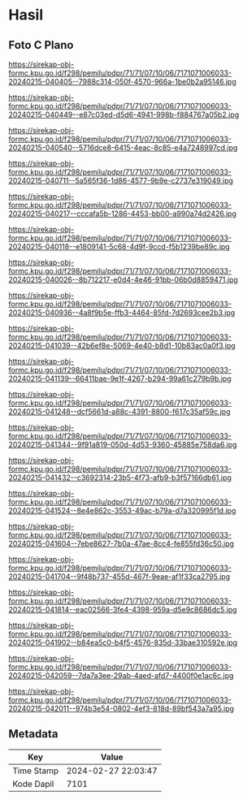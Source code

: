 # Hasil

## Foto C Plano

https://sirekap-obj-formc.kpu.go.id/f298/pemilu/pdpr/71/71/07/10/06/7171071006033-20240215-040405--7988c314-050f-4570-966a-1be0b2a95146.jpg

https://sirekap-obj-formc.kpu.go.id/f298/pemilu/pdpr/71/71/07/10/06/7171071006033-20240215-040449--e87c03ed-d5d6-4941-998b-f884767a05b2.jpg

https://sirekap-obj-formc.kpu.go.id/f298/pemilu/pdpr/71/71/07/10/06/7171071006033-20240215-040540--5716dce8-6415-4eac-8c85-e4a7248997cd.jpg

https://sirekap-obj-formc.kpu.go.id/f298/pemilu/pdpr/71/71/07/10/06/7171071006033-20240215-040711--5a565f36-1d86-4577-9b9e-c2737e319049.jpg

https://sirekap-obj-formc.kpu.go.id/f298/pemilu/pdpr/71/71/07/10/06/7171071006033-20240215-040217--cccafa5b-1286-4453-bb00-a990a74d2426.jpg

https://sirekap-obj-formc.kpu.go.id/f298/pemilu/pdpr/71/71/07/10/06/7171071006033-20240215-040118--e1809141-5c68-4d9f-9ccd-f5b1239be89c.jpg

https://sirekap-obj-formc.kpu.go.id/f298/pemilu/pdpr/71/71/07/10/06/7171071006033-20240215-040026--8b712217-e0d4-4e46-91bb-06b0d8859471.jpg

https://sirekap-obj-formc.kpu.go.id/f298/pemilu/pdpr/71/71/07/10/06/7171071006033-20240215-040936--4a8f9b5e-ffb3-4464-85fd-7d2693cee2b3.jpg

https://sirekap-obj-formc.kpu.go.id/f298/pemilu/pdpr/71/71/07/10/06/7171071006033-20240215-041039--42b6ef8e-5069-4e40-b8d1-10b83ac0a0f3.jpg

https://sirekap-obj-formc.kpu.go.id/f298/pemilu/pdpr/71/71/07/10/06/7171071006033-20240215-041139--66411bae-9e1f-4267-b294-99a61c279b9b.jpg

https://sirekap-obj-formc.kpu.go.id/f298/pemilu/pdpr/71/71/07/10/06/7171071006033-20240215-041248--dcf5661d-a88c-4391-8800-f617c35af59c.jpg

https://sirekap-obj-formc.kpu.go.id/f298/pemilu/pdpr/71/71/07/10/06/7171071006033-20240215-041344--9f91a819-050d-4d53-9360-45885e758da6.jpg

https://sirekap-obj-formc.kpu.go.id/f298/pemilu/pdpr/71/71/07/10/06/7171071006033-20240215-041432--c3692314-23b5-4f73-afb9-b3f57166db61.jpg

https://sirekap-obj-formc.kpu.go.id/f298/pemilu/pdpr/71/71/07/10/06/7171071006033-20240215-041524--8e4e862c-3553-49ac-b79a-d7a320995f1d.jpg

https://sirekap-obj-formc.kpu.go.id/f298/pemilu/pdpr/71/71/07/10/06/7171071006033-20240215-041604--7ebe8627-7b0a-47ae-8cc4-fe855fd36c50.jpg

https://sirekap-obj-formc.kpu.go.id/f298/pemilu/pdpr/71/71/07/10/06/7171071006033-20240215-041704--9f48b737-455d-467f-9eae-af1f33ca2795.jpg

https://sirekap-obj-formc.kpu.go.id/f298/pemilu/pdpr/71/71/07/10/06/7171071006033-20240215-041814--eac02566-3fe4-4398-959a-d5e9c8686dc5.jpg

https://sirekap-obj-formc.kpu.go.id/f298/pemilu/pdpr/71/71/07/10/06/7171071006033-20240215-041902--b84ea5c0-b4f5-4576-835d-33bae310592e.jpg

https://sirekap-obj-formc.kpu.go.id/f298/pemilu/pdpr/71/71/07/10/06/7171071006033-20240215-042059--7da7a3ee-29ab-4aed-afd7-4400f0e1ac6c.jpg

https://sirekap-obj-formc.kpu.go.id/f298/pemilu/pdpr/71/71/07/10/06/7171071006033-20240215-042011--974b3e54-0802-4ef3-818d-89bf543a7a95.jpg


## Metadata

| Key        | Value               |
| ---------- | ------------------- |
| Time Stamp | 2024-02-27 22:03:47 |
| Kode Dapil | 7101                |



